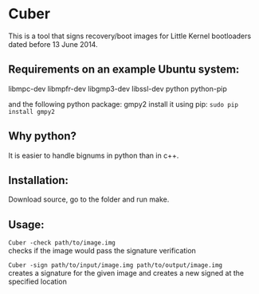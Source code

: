 Cuber
=====

This is a tool that signs recovery/boot images for Little Kernel bootloaders dated before 13 June 2014.

Requirements on an example Ubuntu system:
---

libmpc-dev
libmpfr-dev
libgmp3-dev
libssl-dev
python
python-pip

and the following python package:
gmpy2
install it using pip:
`sudo pip install gmpy2`

Why python?
---
It is easier to handle bignums in python than in c++.

Installation:
---
Download source, go to the folder and run make.
 
Usage:
---
 
```Cuber -check path/to/image.img```  
checks if the image would pass the signature verification  
  
```Cuber -sign path/to/input/image.img path/to/output/image.img```  
creates a signature for the given image and creates a new signed at the specified location

